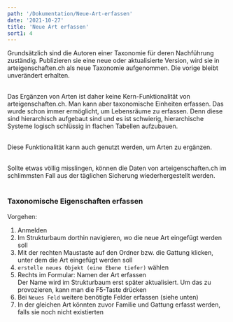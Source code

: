 ```yaml
---
path: '/Dokumentation/Neue-Art-erfassen'
date: '2021-10-27'
title: 'Neue Art erfassen'
sort1: 4
---
```


Grundsätzlich sind die Autoren einer Taxonomie für deren Nachführung zuständig. Publizieren sie eine neue oder aktualisierte Version, wird sie in arteigenschaften.ch als neue Taxonomie aufgenommen. Die vorige bleibt unverändert erhalten.<br/><br/>

Das Ergänzen von Arten ist daher keine Kern-Funktionalität von arteigenschaften.ch. Man kann aber taxonomische Einheiten erfassen. Das wurde schon immer ermöglicht, um Lebensräume zu erfassen. Denn diese sind hierarchisch aufgebaut sind und es ist schwierig, hierarchische Systeme logisch schlüssig in flachen Tabellen aufzubauen. <br/><br/>

Diese Funktionalität kann auch genutzt werden, um Arten zu ergänzen.<br/><br/>

Sollte etwas völlig misslingen, können die Daten von arteigenschaften.ch im schlimmsten Fall aus der täglichen Sicherung wiederhergestellt werden.<br/><br/>

### Taxonomische Eigenschaften erfassen

Vorgehen:

1. Anmelden
2. Im Strukturbaum dorthin navigieren, wo die neue Art eingefügt werden soll
3. Mit der rechten Maustaste auf den Ordner bzw. die Gattung klicken, unter dem die Art eingefügt werden soll
4. `erstelle neues Objekt (eine Ebene tiefer)` wählen
5. Rechts im Formular: Namen der Art erfassen<br/>
   Der Name wird im Strukturbaum erst später aktualisiert. Um das zu provozieren, kann man die F5-Taste drücken
6. Bei `Neues Feld` weitere benötigte Felder erfassen (siehe unten)
7. In der gleichen Art könnten zuvor Familie und Gattung erfasst werden, falls sie noch nicht existierten<br/><br/>
